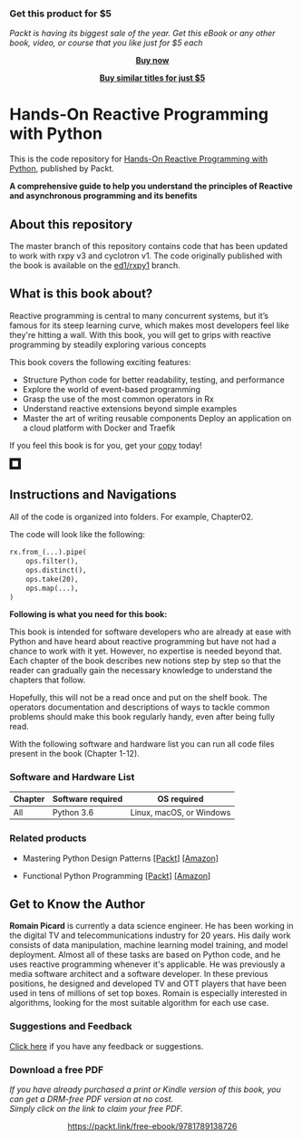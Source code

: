 
### Get this product for $5

<i>Packt is having its biggest sale of the year. Get this eBook or any other book, video, or course that you like just for $5 each</i>


<b><p align='center'>[Buy now](https://packt.link/9781789138726)</p></b>


<b><p align='center'>[Buy similar titles for just $5](https://subscription.packtpub.com/search)</p></b>


# Hands-On Reactive Programming with Python

This is the code repository for [Hands-On Reactive Programming with Python](https://www.packtpub.com/application-development/hands-reactive-programming-python?utm_source=github&utm_medium=repository&utm_campaign=9781789138726), published by Packt.

**A comprehensive guide to help you understand the principles of Reactive and asynchronous programming and its benefits**

## About this repository

The master branch of this repository contains code that has been updated to work
with rxpy v3 and cyclotron v1. The code originally published with the book is
available on the
[ed1/rxpy1](https://github.com/PacktPublishing/Hands-On-Reactive-Programming-with-Python/tree/ed1/rxpy1)
branch.

## What is this book about?
Reactive programming is central to many concurrent systems, but it’s famous for
its steep learning curve, which makes most developers feel like they're hitting
a wall. With this book, you will get to grips with reactive programming by
steadily exploring various concepts

This book covers the following exciting features:
* Structure Python code for better readability, testing, and performance 
* Explore the world of event-based programming 
* Grasp the use of the most common operators in Rx 
* Understand reactive extensions beyond simple examples 
* Master the art of writing reusable components 
Deploy an application on a cloud platform with Docker and Traefik 

If you feel this book is for you, get your [copy](https://www.amazon.com/dp/1789138728) today!

<a href="https://www.packtpub.com/?utm_source=github&utm_medium=banner&utm_campaign=GitHubBanner"><img src="https://raw.githubusercontent.com/PacktPublishing/GitHub/master/GitHub.png" 
alt="https://www.packtpub.com/" border="5" /></a>

## Instructions and Navigations
All of the code is organized into folders. For example, Chapter02.

The code will look like the following:
```
rx.from_(...).pipe(
    ops.filter(),
    ops.distinct(),
    ops.take(20),
    ops.map(...),
)
```

**Following is what you need for this book:**

This book is intended for software developers who are already at ease with
Python and have heard about reactive programming but have not had a chance to
work with it yet. However, no expertise is needed beyond that. Each chapter of
the book describes new notions step by step so that the reader can gradually
gain the necessary knowledge to understand the chapters that follow.

Hopefully, this will not be a read once and put on the shelf book. The operators
documentation and descriptions of ways to tackle common problems should make
this book regularly handy, even after being fully read.

With the following software and hardware list you can run all code files present
in the book (Chapter 1-12).

### Software and Hardware List
| Chapter | Software required | OS required |
| -------- | ------------------------------------ | ----------------------------------- |
| All | Python 3.6 | Linux, macOS, or Windows |

### Related products
* Mastering Python Design Patterns [[Packt]](https://www.packtpub.com/application-development/mastering-python-design-patterns?utm_source=github&utm_medium=repository&utm_campaign=9781783989324) [[Amazon]](https://www.amazon.com/dp/1783989327)

* Functional Python Programming [[Packt]](https://www.packtpub.com/application-development/functional-python-programming?utm_source=github&utm_medium=repository&utm_campaign=9781784396992) [[Amazon]](https://www.amazon.com/dp/1784396990)

## Get to Know the Author

**Romain Picard**
is currently a data science engineer. He has been working in the digital TV and
telecommunications industry for 20 years. His daily work consists of data
manipulation, machine learning model training, and model deployment. Almost all
of these tasks are based on Python code, and he uses reactive programming
whenever it's applicable. He was previously a media software architect and a
software developer. In these previous positions, he designed and developed TV
and OTT players that have been used in tens of millions of set top boxes. Romain
is especially interested in algorithms, looking for the most suitable algorithm
for each use case.

### Suggestions and Feedback
[Click here](https://docs.google.com/forms/d/e/1FAIpQLSdy7dATC6QmEL81FIUuymZ0Wy9vH1jHkvpY57OiMeKGqib_Ow/viewform) if you have any feedback or suggestions.
### Download a free PDF

 <i>If you have already purchased a print or Kindle version of this book, you can get a DRM-free PDF version at no cost.<br>Simply click on the link to claim your free PDF.</i>
<p align="center"> <a href="https://packt.link/free-ebook/9781789138726">https://packt.link/free-ebook/9781789138726 </a> </p>